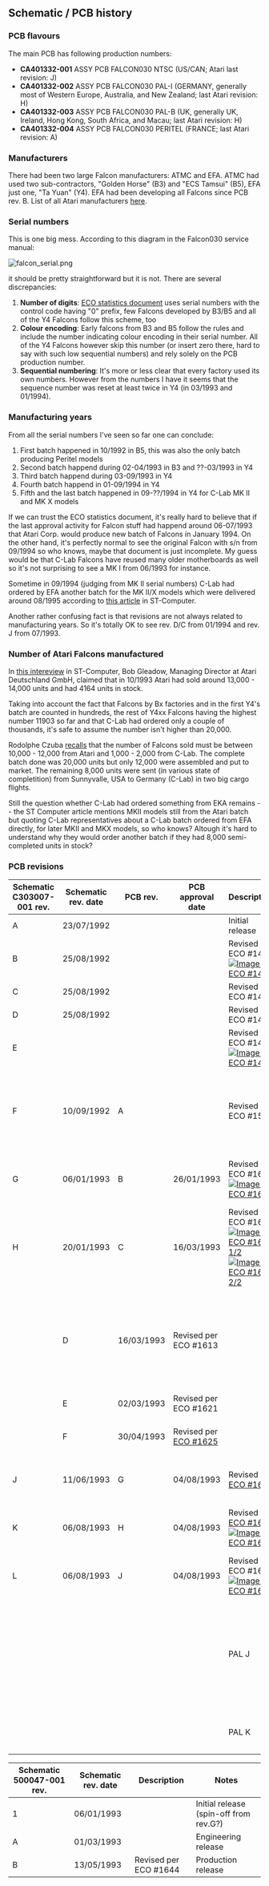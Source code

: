 ## Schematic / PCB history

### PCB flavours

The main PCB has following production numbers:

- **CA401332-001** ASSY PCB FALCON030 NTSC (US/CAN; Atari last revision: J)
- **CA401332-002** ASSY PCB FALCON030 PAL-I (GERMANY, generally most of Western Europe, Australia, and New Zealand; last Atari revision: H)
- **CA401332-003** ASSY PCB FALCON030 PAL-B (UK, generally UK, Ireland, Hong Kong, South Africa, and Macau; last Atari revision: H)
- **CA401332-004** ASSY PCB FALCON030 PERITEL (FRANCE; last Atari revision: A)

### Manufacturers

There had been two large Falcon manufacturers: ATMC and EFA. ATMC had used two sub-contractors, "Golden Horse" (B3) and "ECS Tamsui" (B5), EFA just one, "Ta Yuan" (Y4). EFA had been developing all Falcons since PCB rev. B. List of all Atari manufacturers [here](500277ra.pdf).

### Serial numbers

This is one big mess. According to this diagram in the Falcon030 service manual:

![falcon_serial.png](falcon_serial.png)

it should be pretty straightforward but it is not. There are several discrepancies:

1. **Number of digits**: [ECO statistics document](ECOSTATX.pdf) uses serial numbers with the control code having "0" prefix, few Falcons developed by B3/B5 and all of the Y4 Falcons follow this scheme, too
2. **Colour encoding**: Early falcons from B3 and B5 follow the rules and include the number indicating colour encoding in their serial number. All of the Y4 Falcons however skip this number (or insert zero there, hard to say with such low sequential numbers) and rely solely on the PCB production number.
3. **Sequential numbering**: It's more or less clear that every factory used its own numbers. However from the numbers I have it seems that the sequence number was reset at least twice in Y4 (in 03/1993 and 01/1994).

### Manufacturing years

From all the serial numbers I've seen so far one can conclude:

1. First batch happened in 10/1992 in B5, this was also the only batch producing Peritel models
2. Second batch happend during 02-04/1993 in B3 and ??-03/1993 in Y4
3. Third batch happend during 03-09/1993 in Y4
4. Fourth batch happend in 01-09/1994 in Y4
5. Fifth and the last batch happened in 09-??/1994 in Y4 for C-Lab MK II and MK X models

If we can trust the ECO statistics document, it's really hard to believe that if the last approval activity for Falcon stuff had happend around 06-07/1993 that Atari Corp. would produce new batch of Falcons in January 1994. On the other hand, it's perfectly normal to see the original Falcon with s/n from 09/1994 so who knows, maybe that document is just incomplete. My guess would be that C-Lab Falcons have reused many older motherboards as well so it's not surprising to see a MK I from 06/1993 for instance.

Sometime in 09/1994 (judging from MK II serial numbers) C-Lab had ordered by EFA another batch for the MK II/X models which were delivered around 08/1995 according to [this article](http://www.stcarchiv.de/stc1995/05_sylvie.php) in ST-Computer.

Another rather confusing fact is that revisions are not always related to manufacturing years. So it's totally OK to see rev. D/C from 01/1994 and rev. J from 07/1993.

### Number of Atari Falcons manufactured

In [this intereview](http://stcarchiv.de/stc1993/10/interview-atari-bob-gleadow) in ST-Computer, Bob Gleadow, Managing Director at Atari Deutschland GmbH, claimed that in 10/1993 Atari had sold around 13,000 - 14,000 units and had 4164 units in stock.

Taking into account the fact that Falcons by Bx factories and in the first Y4's batch are counted in hundreds, the rest of Y4xx Falcons having the highest number 11903 so far and that C-Lab had ordered only a couple of thousands, it's safe to assume the number isn't higher than 20,000.

Rodolphe Czuba [recalls](https://groups.google.com/d/msg/comp.sys.atari.st/OWDA8q3ydi0/vVPerqBk_VwJ) that the number of Falcons sold must be between 10,000 - 12,000 from Atari and 1,000 - 2,000 from C-Lab. The complete batch done was 20,000 units but only 12,000 were assembled and put to market. The remaining 8,000 units were sent (in various state of completition) from Sunnyvalle, USA to Germany (C-Lab) in two big cargo flights.

Still the question whether C-Lab had ordered something from EKA remains -- the ST Computer article mentions MKII models still from the Atari batch but quoting C-Lab representatives about a C-Lab batch ordered from EFA directly, for later MKII and MKX models, so who knows? Altough it's hard to understand why they would order another batch if they had 8,000 semi-completed units in stock?

### PCB revisions

Schematic C303007-001 rev. | Schematic rev. date | PCB rev. | PCB approval date | Description | PCB rev. changes | Notes
-------------------------- | ------------------- | -------- | ----------------- | ----------- | ---------------- | -----
A	| 23/07/1992 ||| Initial release
B	|	25/08/1992 ||| Revised per ECO #1488 [![Image of ECO #1488](Eco1488_preview.png)](Eco1488.png)
C	|	25/08/1992 ||| Revised per ECO #1492
D	|	25/08/1992 ||| Revised per ECO #1497
E	|	|||			Revised per ECO #1498 [![Image of ECO #1498](Eco1498_preview.png)](Eco1498.png)
F	|	10/09/1992 | A || Revised per ECO #1505	| NTSC A, PAL-I/B A, PERITEL A | Production release; PERITEL models had socketed CODEC and no RF modulator
G	|	06/01/1993 | B | 26/01/1993 |	Revised per ECO #1600 [![Image of ECO #1600](Eco1600_preview.png)](Eco1600.png) || There's no PERITEL version manufactured anymore
H	|	20/01/1993 | C | 16/03/1993 |	Revised per ECO #1604 [![Image of ECO #1604 1/2](Eco1604_1_preview.png)](Eco1604_1.png) [![Image of ECO #1604 2/2](Eco1604_2_preview.png)](Eco1604_2.png)
|| D | 16/03/1993 | Revised per ECO #1613 || Common D/C release, manufactured for Atari between 03/1993 - 09/1993, later sold by C-Lab as MKI models
|| E |	02/03/1993 | Revised per ECO #1621
|| F | 30/04/1993 | Revised per [ECO #1625](Eco1625.pdf) || Corrected error made on ECO #1604
J	|	11/06/1993 | G | 04/08/1993 | Revised per [ECO #1642](Eco1642.pdf) | NTSC G | Improved video quality for NTSC machines
K	|	06/08/1993 | H | 04/08/1993 | Revised per [ECO #1643](Eco1643.pdf) [![Image of ECO #1643](Eco1643_preview.png)](Eco1643.png) |	NTSC H, PAL-I/B G	| Attempt to fix sound crackle during DMA playback
L	|	06/08/1993 | J | 04/08/1993 | Revised per ECO #1641 [![Image of ECO #1641](Eco1641_preview.png)](Eco1641.png) | NTSC J, PAL-I/B H
||||| PAL J | Strangely, there are records of Falcons from 07/1993 with this revision. Maybe done by an Atari dealer in post production to D/C PCBs?
||||| PAL K |	C-Lab Falcon MKII, manufactured in 09/1994

Schematic 500047-001 rev. | Schematic rev. date	| Description | Notes
------------------------- | -------------------	| ----------- | -----
1	|	06/01/1993 ||Initial release (spin-off from rev.G?)
A	|	01/03/1993 || Engineering release
B	|	13/05/1993 | Revised per ECO #1644 | Production release
